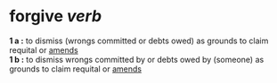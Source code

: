 # forgive *verb*

**1 a :** to dismiss (wrongs committed or debts owed) as grounds to claim requital or [amends](https://github.com/scottstilson/amends)<br>
**1 b :** to dismiss wrongs committed by or debts owed by (someone) as grounds to claim requital or [amends](https://github.com/scottstilson/amends)
